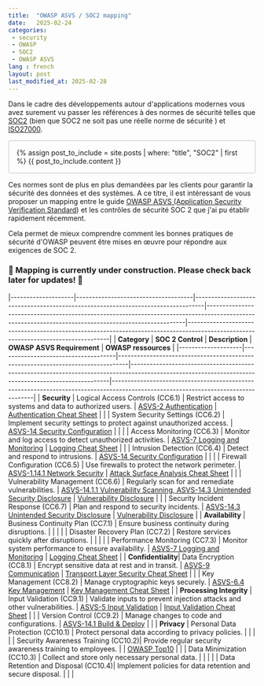 ```yaml
---
title:  "OWASP ASVS / SOC2 mapping"
date:   2025-02-24
categories: 
 - security 
 - OWASP 
 - SOC2
 - OWASP ASVS
lang : french
layout: post
last_modified_at: 2025-02-28
---
```


Dans le cadre des développements autour d'applications modernes vous avez surement vu passer les références à des normes de 
sécurité telles que [SOC2](https://www.aicpa.org/interestareas/frc/assuranceadvisoryservices/aicpasoc2report.html) (bien 
que SOC2 ne soit pas une réelle norme de sécurité ) et [ISO27000](https://www.iso.org/fr/isoiec-27001-information-security.html). 

<div style="border: 2px solid #ddd; padding: 15px; border-radius: 5px;">
 {% assign post_to_include = site.posts | where: "title", "SOC2" | first %}
 {{ post_to_include.content }}
</div>

Ces normes sont de plus en plus demandées par les clients pour garantir la sécurité des données et des systèmes.
 A ce titre, il est intéressant de vous proposer un mapping entre le guide
[OWASP ASVS (Application Security Verification Standard](https://owasp.org/www-project-application-security-verification-standard/)) et les 
contrôles de sécurité SOC 2 que j'ai pu établir rapidement récemment. 

Cela permet de mieux comprendre comment les bonnes pratiques de sécurité d'OWASP peuvent être mises en œuvre pour répondre aux exigences de SOC 2.


### 🚧 Mapping is  currently under construction. Please check back later for updates! 🚧

|--------------------|-------------------------------------|---------------------------------------------------------------------------------|-----------------------------------------------------------------------------------------------------------------------------------------------------|-----------------------------------------------------------------------------------------------------------------------------------|
| **Category**       | **SOC 2 Control**                   | **Description**                                                                 | **OWASP ASVS Requirement**                                                                                                                          | **OWASP ressources**                                                                                                              |
|--------------------|-------------------------------------|---------------------------------------------------------------------------------|-----------------------------------------------------------------------------------------------------------------------------------------------------|-----------------------------------------------------------------------------------------------------------------------------------|
| **Security**       | Logical Access Controls (CC6.1)     | Restrict access to systems and data to authorized users.                       | [ASVS-2 Authentication](https://github.com/OWASP/ASVS/blob/master/4.0/en/0x11-V2-Authentication.md)                                                 | [Authentication Cheat Sheet](https://cheatsheetseries.owasp.org/cheatsheets/Authentication_Cheat_Sheet.html)                      |
|                    | System Security Settings (CC6.2)    | Implement security settings to protect against unauthorized access.            | [ASVS-14 Security Configuration](https://github.com/OWASP/ASVS/blob/master/4.0/en/0x22-V14-Config.md)                                               |                                                                                                                                   |
|                    | Access Monitoring (CC6.3)           | Monitor and log access to detect unauthorized activities.                      | [ASVS-7 Logging and Monitoring](https://github.com/OWASP/ASVS/blob/master/4.0/en/0x15-V7-Error-Logging.md)                                          | [Logging Cheat Sheet](https://cheatsheetseries.owasp.org/cheatsheets/Logging_Cheat_Sheet.html)                                    |
|                    | Intrusion Detection (CC6.4)         | Detect and respond to intrusions.                                              | [ASVS-14 Security Configuration](https://github.com/OWASP/ASVS/blob/master/4.0/en/0x22-V14-Config.md)                                               |                                                                                                                                   |
|                    | Firewall Configuration (CC6.5)      | Use firewalls to protect the network perimeter.                                | [ASVS-1.14.1  Network Security](https://github.com/OWASP/ASVS/blob/master/4.0/en/0x10-V1-Architecture.md#v114-configuration-architecture)           | [Attack Surface Analysis Cheat Sheet](https://cheatsheetseries.owasp.org/cheatsheets/Attack_Surface_Analysis_Cheat_Sheet.html)    |
|                    | Vulnerability Management (CC6.6)    | Regularly scan for and remediate vulnerabilities.                              | [ASVS-14.1.1 Vulnerability Scanning, ASVS-14.3 Unintended Security Disclosure](https://github.com/OWASP/ASVS/blob/master/4.0/en/0x22-V14-Config.md) | [Vulnerability Disclosure](https://cheatsheetseries.owasp.org/cheatsheets/Vulnerability_Disclosure_Cheat_Sheet.html   )           |
|                    | Security Incident Response (CC6.7)  | Plan and respond to security incidents.                                        | [ASVS-14.3 Unintended Security Disclosure](https://github.com/OWASP/ASVS/blob/master/4.0/en/0x22-V14-Config.md)                                     | [Vulnerability Disclosure](https://cheatsheetseries.owasp.org/cheatsheets/Vulnerability_Disclosure_Cheat_Sheet.html   )           |
| **Availability**   | Business Continuity Plan (CC7.1)    | Ensure business continuity during disruptions.                                 |                                                                                                                                                     |                                                                                                                                   |
|                    | Disaster Recovery Plan (CC7.2)      | Restore services quickly after disruptions.                                    |                                                                                                                                                     |                                                                                                                                   |
|                    | Performance Monitoring (CC7.3)      | Monitor system performance to ensure availability.                             | [ASVS-7 Logging and Monitoring](https://github.com/OWASP/ASVS/blob/master/4.0/en/0x15-V7-Error-Logging.md)                                          | [Logging Cheat Sheet](https://cheatsheetseries.owasp.org/cheatsheets/Logging_Cheat_Sheet.html)                                    |
| **Confidentiality**| Data Encryption (CC8.1)             | Encrypt sensitive data at rest and in transit.                                 | [ASVS-9  Communication](https://github.com/OWASP/ASVS/blob/master/4.0/en/0x17-V9-Communications.md)                                                 | [Transport Layer Security  Cheat Sheet](https://cheatsheetseries.owasp.org/cheatsheets/Transport_Layer_Security_Cheat_Sheet.html) |
|                    | Key Management (CC8.2)              | Manage cryptographic keys securely.                                            | [ASVS-6.4  Key Management](https://github.com/OWASP/ASVS/blob/master/4.0/en/0x14-V6-Cryptography.md)                                                | [Key Management Cheat Sheet](https://cheatsheetseries.owasp.org/cheatsheets/Key_Management_Cheat_Sheet.html)                      |
| **Processing Integrity** | Input Validation (CC9.1)         | Validate inputs to prevent injection attacks and other vulnerabilities.        | [ASVS-5  Input Validation](https://github.com/OWASP/ASVS/blob/master/4.0/en/0x13-V5-Validation-Sanitization-Encoding.md)                            | [Input Validation Cheat Sheet](https://cheatsheetseries.owasp.org/cheatsheets/Input_Validation_Cheat_Sheet.html)                  |
|                    | Version Control (CC9.2)             | Manage changes to code and configurations.                                     | [ASVS-14.1  Build & Deploy](https://github.com/OWASP/ASVS/blob/master/4.0/en/0x22-V14-Config.md)                                                    |                                                                                                                                   |
| **Privacy**        | Personal Data Protection (CC10.1)   | Protect personal data according to privacy policies.                          |                                                                                                                                                     |                                                                                                                                   |
|                    | Security Awareness Training (CC10.2)| Provide regular security awareness training to employees.                     |                                                                                                                                                     |      [OWASP Top10](https://www.owasp.org/Top10)                                                                                                                             |
|                    | Data Minimization (CC10.3)          | Collect and store only necessary personal data.                                |                                                                                                                                                     |                                                                                                                                   |
|                    | Data Retention and Disposal (CC10.4)| Implement policies for data retention and secure disposal.                    |                                                                                                                                                     |                                                                                                                                   |
